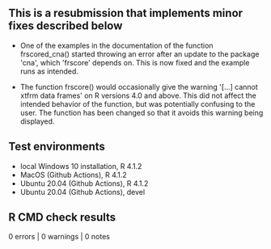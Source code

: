 ## This is a resubmission that implements minor fixes described below

* One of the examples in the documentation of the function frscored_cna()
started throwing an error after an update to the package 'cna', which 'frscore' depends on. This is now fixed and the example runs as intended.

* The function frscore() would occasionally give the warning '[...] cannot xtfrm data frames' on R versions 4.0 and above. This did not affect the intended behavior of the function, but was potentially confusing to the user. The function has been changed so that it avoids this warning being displayed.  

## Test environments 
* local Windows 10 installation, R 4.1.2 
* MacOS (Github Actions), R 4.1.2 
* Ubuntu 20.04 (Github Actions), R 4.1.2 
* Ubuntu 20.04 (Github Actions), devel

## R CMD check results
0 errors | 0 warnings | 0 notes


